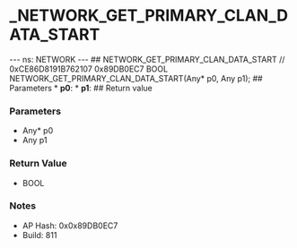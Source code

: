 # _NETWORK_GET_PRIMARY_CLAN_DATA_START

--- ns: NETWORK --- ## NETWORK_GET_PRIMARY_CLAN_DATA_START  // 0xCE86D8191B762107 0x89DB0EC7 BOOL NETWORK_GET_PRIMARY_CLAN_DATA_START(Any* p0, Any p1);   ## Parameters * **p0**: * **p1**:  ## Return value

### Parameters
* Any* p0
* Any p1

### Return Value
* BOOL

### Notes
* AP Hash: 0x0x89DB0EC7
* Build: 811

